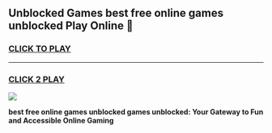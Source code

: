 
## Unblocked Games best free online games unblocked Play Online 👋
<h3>
<a href="https://news.freeplayer.one?title=best_free_online_games_unblocked&ref=17F">CLICK TO PLAY</a></h3>
<hr>

<h3>
<a href="https://news.freeplayer.one?title=best_free_online_games_unblocked&ref=17F">CLICK 2 PLAY</a>
  
</h3>

<a href="https://news.freeplayer.one?title=best_free_online_games_unblocked&ref=17F/"><img src="https://clearcache.store/games.png"></a>


**best free online games unblocked games unblocked: Your Gateway to Fun and Accessible Online Gaming**

